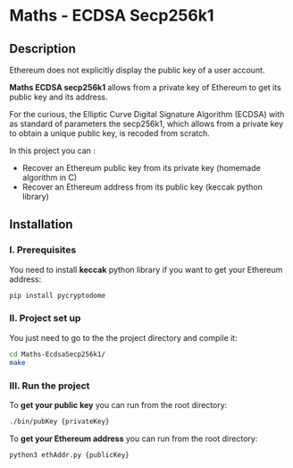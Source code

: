 # Maths - ECDSA Secp256k1

## Description

Ethereum does not explicitly display the public key of a user account.

**Maths ECDSA secp256k1** allows from a private key of Ethereum to get its public key and its address.

For the curious, the Elliptic Curve Digital Signature Algorithm (ECDSA) with as standard of parameters the secp256k1, which allows from a private key to obtain a unique public key, is recoded from scratch.

In this project you can :
- Recover an Ethereum public key from its private key (homemade algorithm in C)
- Recover an Ethereum address from its public key (keccak python library)

## Installation

### I. Prerequisites

You need to install **keccak** python library if you want to get your Ethereum address:
```sh
pip install pycryptodome
```

### II. Project set up

You just need to go to the the project directory and compile it:
```sh
cd Maths-EcdsaSecp256k1/
make
```

### III. Run the project

To **get your public key** you can run from the root directory:
```sh
./bin/pubKey {privateKey}
```

To **get your Ethereum address** you can run from the root directory:
```sh
python3 ethAddr.py {publicKey}
```
